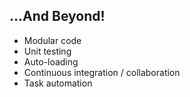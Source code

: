 ##  ...And Beyond!

- Modular code
- Unit testing
- Auto-loading
- Continuous integration / collaboration
- Task automation
